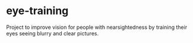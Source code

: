 # eye-training

Project to improve vision for people with nearsightedness by training their eyes seeing blurry and clear pictures.
